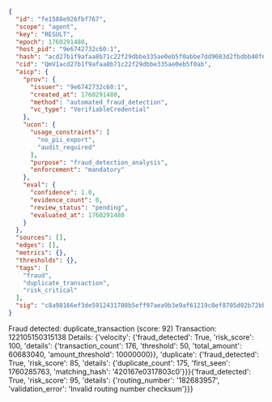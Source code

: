 ```json
{
  "id": "fe1588e926fbf767",
  "scope": "agent",
  "key": "RESULT",
  "epoch": 1760291480,
  "host_pid": "9e6742732c60:1",
  "hash": "acd27b1f9afaa8b71c22f29dbbe335ae0eb5f0abbe7dd9083d2fbdbb40f6ae63",
  "cid": "QmV1acd27b1f9afaa8b71c22f29dbbe335ae0eb5f0ab",
  "aicp": {
    "prov": {
      "issuer": "9e6742732c60:1",
      "created_at": 1760291480,
      "method": "automated_fraud_detection",
      "vc_type": "VerifiableCredential"
    },
    "ucon": {
      "usage_constraints": [
        "no_pii_export",
        "audit_required"
      ],
      "purpose": "fraud_detection_analysis",
      "enforcement": "mandatory"
    },
    "eval": {
      "confidence": 1.0,
      "evidence_count": 0,
      "review_status": "pending",
      "evaluated_at": 1760291480
    }
  },
  "sources": [],
  "edges": [],
  "metrics": {},
  "thresholds": {},
  "tags": [
    "fraud",
    "duplicate_transaction",
    "risk_critical"
  ],
  "sig": "c8a98166ef3de5912431708b5eff97aea9b3e9af61219c0ef8705d02b72bb1e9"
}
```

Fraud detected: duplicate_transaction (score: 92)
Transaction: 122105150315138
Details: {'velocity': {'fraud_detected': True, 'risk_score': 100, 'details': {'transaction_count': 176, 'threshold': 50, 'total_amount': 60683040, 'amount_threshold': 10000000}}, 'duplicate': {'fraud_detected': True, 'risk_score': 85, 'details': {'duplicate_count': 175, 'first_seen': 1760285763, 'matching_hash': '420167e0317803c0'}}}{'fraud_detected': True, 'risk_score': 95, 'details': {'routing_number': '182683957', 'validation_error': 'Invalid routing number checksum'}}}